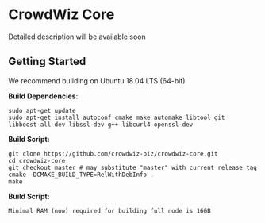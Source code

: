 CrowdWiz Core
==============

Detailed description will be available soon

Getting Started
---------------

We recommend building on Ubuntu 18.04 LTS (64-bit) 

**Build Dependencies**:

    sudo apt-get update
    sudo apt-get install autoconf cmake make automake libtool git libboost-all-dev libssl-dev g++ libcurl4-openssl-dev

**Build Script:**

    git clone https://github.com/crowdwiz-biz/crowdwiz-core.git
    cd crowdwiz-core
    git checkout master # may substitute "master" with current release tag
    cmake -DCMAKE_BUILD_TYPE=RelWithDebInfo .
    make

**Build Script:**

    Minimal RAM (now) required for building full node is 16GB 
